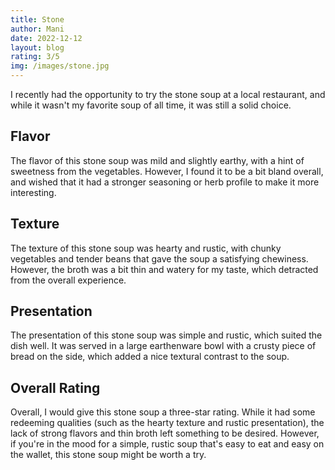 ```yaml
---
title: Stone
author: Mani
date: 2022-12-12
layout: blog
rating: 3/5
img: /images/stone.jpg
---
```


I recently had the opportunity to try the stone soup at a local restaurant, and while it wasn't my favorite soup of all time, it was still a solid choice.

<!--more-->

## Flavor

The flavor of this stone soup was mild and slightly earthy, with a hint of sweetness from the vegetables. However, I found it to be a bit bland overall, and wished that it had a stronger seasoning or herb profile to make it more interesting.

## Texture

The texture of this stone soup was hearty and rustic, with chunky vegetables and tender beans that gave the soup a satisfying chewiness. However, the broth was a bit thin and watery for my taste, which detracted from the overall experience.

## Presentation

The presentation of this stone soup was simple and rustic, which suited the dish well. It was served in a large earthenware bowl with a crusty piece of bread on the side, which added a nice textural contrast to the soup.

## Overall Rating

Overall, I would give this stone soup a three-star rating. While it had some redeeming qualities (such as the hearty texture and rustic presentation), the lack of strong flavors and thin broth left something to be desired. However, if you're in the mood for a simple, rustic soup that's easy to eat and easy on the wallet, this stone soup might be worth a try.
